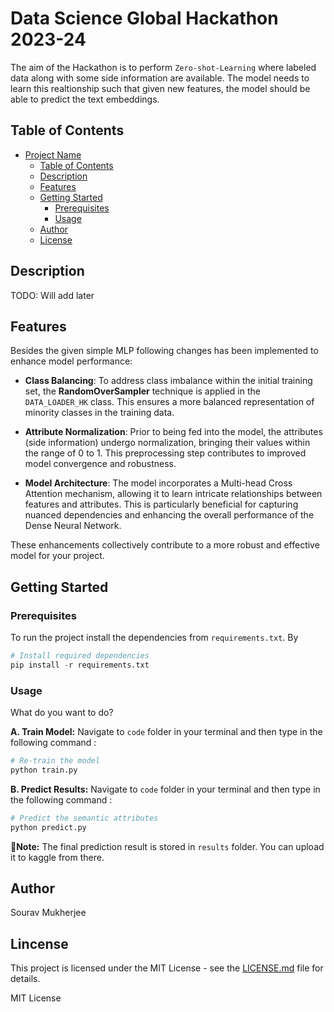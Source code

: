 # Data Science Global Hackathon 2023-24

The aim of the Hackathon is to perform `Zero-shot-Learning` where labeled data along with some side information are available. The model needs to learn this realtionship such that given new features, the model should be able to predict the text embeddings.

## Table of Contents

- [Project Name](#project-name)
  - [Table of Contents](#table-of-contents)
  - [Description](#description)
  - [Features](#features)
  - [Getting Started](#getting-started)
    - [Prerequisites](#prerequisites)
    - [Usage](#installation)
  - [Author](#author)
  - [License](#license)


## Description

TODO: Will add later

## Features

Besides the given simple MLP following changes has been implemented to enhance model performance:

- **Class Balancing**: To address class imbalance within the initial training set, the **RandomOverSampler** technique is applied in the `DATA_LOADER_HK` class. This ensures a more balanced representation of minority classes in the training data.

- **Attribute Normalization**: Prior to being fed into the model, the attributes (side information) undergo normalization, bringing their values within the range of 0 to 1. This preprocessing step contributes to improved model convergence and robustness.

- **Model Architecture**: The model incorporates a Multi-head Cross Attention mechanism, allowing it to learn intricate relationships between features and attributes. This is particularly beneficial for capturing nuanced dependencies and enhancing the overall performance of the Dense Neural Network.

These enhancements collectively contribute to a more robust and effective model for your project.

## Getting Started

### Prerequisites

To run the project install the dependencies from `requirements.txt`. By 

```python
# Install required dependencies
pip install -r requirements.txt
```

### Usage

What do you want to do?

**A. Train Model:** Navigate to `code` folder in your terminal and then type in the following command : 
```python
# Re-train the model
python train.py
```

**B. Predict Results:** Navigate to `code` folder in your terminal and then type in the following command :
```python
# Predict the semantic attributes
python predict.py
```
📝**Note:** The final prediction result is stored in `results` folder. You can upload it to kaggle from there.

## Author

Sourav Mukherjee

## Lincense

This project is licensed under the MIT License - see the [LICENSE.md](LICENSE.md) file for details.

MIT License